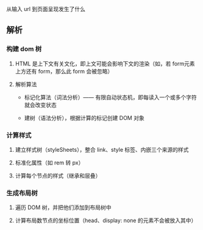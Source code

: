 从输入 url 到页面呈现发生了什么

## 解析

### 构建 dom 树

1. HTML 是上下文有关文化，即上文可能会影响下文的渲染（如，若 form元素上方还有 form，那么此 form 会被忽略）

2. 解析算法

    * 标记化算法（词法分析）—— 有限自动状态机，即每读入一个或多个字符就会改变状态

    * 建树（语法分析），根据计算的标记创建 DOM 对象

### 计算样式

1. 建立样式树（styleSheets），整合 link、style 标签、内嵌三个来源的样式

2. 标准化属性（如 rem 转 px）

3. 计算每个节点的样式（继承和层叠）

### 生成布局树

1. 遍历 DOM 树，并把他们添加到布局树中

2. 计算布局数节点的坐标位置（head、display: none 的元素不会被放入其中）